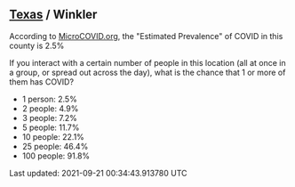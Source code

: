 
## [Texas](/united-states/texas) / Winkler

According to [MicroCOVID.org](http://microcovid.org),
the "Estimated Prevalence" of COVID in this county is 2.5%

If you interact with a certain number of people in this location
(all at once in a group, or spread out across the day), what is the chance that
1 or more of them has COVID?

- 1 person: 2.5%
- 2 people: 4.9%
- 3 people: 7.2%
- 5 people: 11.7%
- 10 people: 22.1%
- 25 people: 46.4%
- 100 people: 91.8%

Last updated: 2021-09-21 00:34:43.913780 UTC
